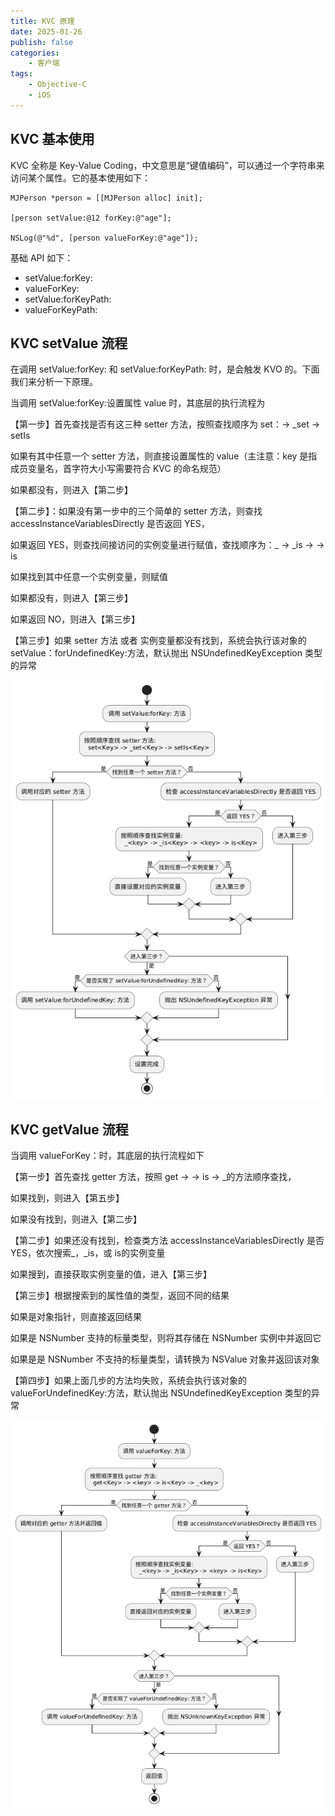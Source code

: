 ```yaml
---
title: KVC 原理
date: 2025-01-26
publish: false
categories:
    - 客户端
tags:
    - Objective-C
    - iOS
---
```


## KVC 基本使用

KVC 全称是 Key-Value Coding，中文意思是“键值编码”，可以通过一个字符串来访问某个属性。它的基本使用如下：

```objc
MJPerson *person = [[MJPerson alloc] init];

[person setValue:@12 forKey:@"age"];

NSLog(@"%d", [person valueForKey:@"age"]);
```

基础 API 如下：

-   setValue:forKey:
-   valueForKey:
-   setValue:forKeyPath:
-   valueForKeyPath:

## KVC setValue 流程

在调用 setValue:forKey: 和 setValue:forKeyPath: 时，是会触发 KVO 的。下面我们来分析一下原理。

当调用 setValue:forKey:设置属性 value 时，其底层的执行流程为

【第一步】首先查找是否有这三种 setter 方法，按照查找顺序为 set<Key>：-> \_set<Key> -> setIs<Key>

如果有其中任意一个 setter 方法，则直接设置属性的 value（主注意：key 是指成员变量名，首字符大小写需要符合 KVC 的命名规范）

如果都没有，则进入【第二步】

【第二步】：如果没有第一步中的三个简单的 setter 方法，则查找 accessInstanceVariablesDirectly 是否返回 YES，

如果返回 YES，则查找间接访问的实例变量进行赋值，查找顺序为：\_<key> -> \_is<Key> -> <key> -> is<Key>

如果找到其中任意一个实例变量，则赋值

如果都没有，则进入【第三步】

如果返回 NO，则进入【第三步】

【第三步】如果 setter 方法 或者 实例变量都没有找到，系统会执行该对象的 setValue：forUndefinedKey:方法，默认抛出 NSUndefinedKeyException 类型的异常

![KVC_Set](../images/kvc_set.png)

## KVC getValue 流程

当调用 valueForKey：时，其底层的执行流程如下

【第一步】首先查找 getter 方法，按照 get<Key> -> <key> -> is<Key> -> \_<key>的方法顺序查找，

如果找到，则进入【第五步】

如果没有找到，则进入【第二步】

【第二步】如果还没有找到，检查类方法 accessInstanceVariablesDirectly 是否 YES，依次搜索\_<key>，\_is<Key>，<key>或 is<Key>的实例变量

如果搜到，直接获取实例变量的值，进入【第三步】

【第三步】根据搜索到的属性值的类型，返回不同的结果

如果是对象指针，则直接返回结果

如果是 NSNumber 支持的标量类型，则将其存储在 NSNumber 实例中并返回它

如果是是 NSNumber 不支持的标量类型，请转换为 NSValue 对象并返回该对象

【第四步】如果上面几步的方法均失败，系统会执行该对象的 valueForUndefinedKey:方法，默认抛出 NSUndefinedKeyException 类型的异常

![KVC_Get](../images/kvc_get.png)
